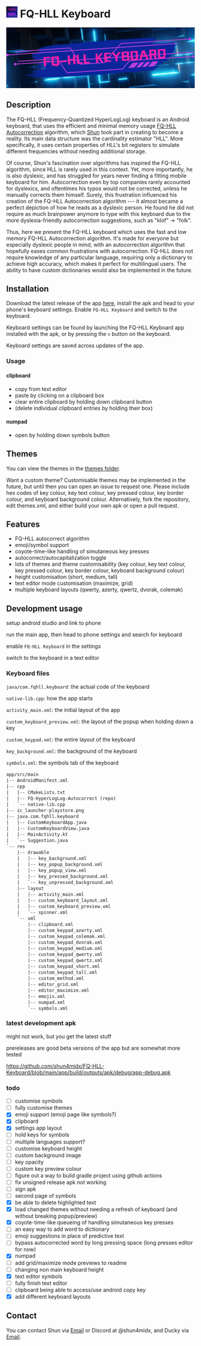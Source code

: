 # <img src="FQ-HLL_App.png" width="30"/> FQ-HLL Keyboard 

<img src="FQ-HLL_Banner_Cropped.png"/>

## Description
The FQ-HLL (Frequency-Quantized HyperLogLog) keyboard is an Android keyboard, that uses the efficient and minimal memory usage [FQ-HLL Autocorrection](https://github.com/shun4midx/FQ-HyperLogLog-Autocorrect) algorithm, which [Shun](https://github.com/shun4midx) took part in creating to become a reality. Its main data structure was the cardinality estimator "HLL". More specifically, it uses certain properties of HLL's bit registers to simulate different frequencies without needing additional storage.

Of course, Shun's fascination over algorithms has inspired the FQ-HLL algorithm, since HLL is rarely used in this context. Yet, more importantly, he is also dyslexic, and has struggled for years never finding a fitting mobile keyboard for him. Autocorrection even by top companies rarely accounted for dyslexics, and oftentimes his typos would not be corrected, unless he manually corrects them himself. Surely, this frustration influenced his creation of the FQ-HLL Autocorrection algorithm --- it almost became a perfect depiction of how he reads as a dyslexic person. He found he did not require as much brainpower anymore to type with this keyboard due to the more dyslexia-friendly autocorrection suggestions, such as "klof" -> "folk".

Thus, here we present the FQ-HLL keyboard which uses the fast and low memory FQ-HLL Autocorrection algorithm. It's made for everyone but especially dyslexic people in mind, with an autocorrection algorithm that hopefully eases common frustrations with autocorrection. FQ-HLL does not require knowledge of any particular language, requiring only a dictionary to achieve high accuracy, which makes it perfect for multilingual users. The ability to have custom dictionaries would also be implemented in the future.

## Installation

Download the latest release of the app [here](https://github.com/shun4midx/FQ-HLL-Keyboard/releases/latest), install the apk and head to your phone's keyboard settings. Enable `FQ-HLL Keyboard` and switch to the keyboard.

Keyboard settings can be found by launching the FQ-HLL Keyboard app installed with the apk, or by pressing the `⎋` button on the keyboard.

Keyboard settings are saved across updates of the app.

### Usage

#### clipboard

- copy from text editor
- paste by clicking on a clipboard box
- clear entire clipboard by holding down clipboard button
- (delete individual clipboard entries by holding their box)

#### numpad

- open by holding down symbols button

## Themes

You can view the themes in the [themes folder](https://github.com/shun4midx/FQ-HLL-Keyboard/tree/main/themes#readme).

Want a custom theme? Customisable themes may be implemented in the future, but until then you can open an issue to request one. Please include hex codes of key colour, key text colour, key pressed colour, key border colour, and keyboard background colour. Alternatively, fork the repository, edit themes.xml, and either build your own apk or open a pull request.

## Features

- FQ-HLL autocorrect algorithm
- emoji/symbol support
- coyote-time-like handling of simutaneous key presses
- autocorrect/autocapitalization toggle
- lots of themes and theme customisability (key colour, key text colour, key pressed colour, key border colour, keyboard background colour)
- height customisation (short, medium, tall)
- text editor mode customisation (maximize, grid)
- multiple keyboard layouts (qwerty, azerty, qwertz, dvorak, colemak)

## Development usage

setup android studio and link to phone

run the main app, then head to phone settings and search for keyboard

enable `FQ-HLL Keyboard` in the settings

switch to the keyboard in a text editor

### Keyboard files

`java/com.fqhll.keyboard`: the actual code of the keyboard

`native-lib.cpp`: how the app starts

`activity_main.xml`: the initial layout of the app

`custom_keyboard_preview.xml`: the layout of the popup when holding down a key

`custom_keypad.xml`: the entire layout of the keyboard

`key_background.xml`: the background of the keyboard

`symbols.xml`: the symbols tab of the keyboard

```
app/src/main
|-- AndroidManifest.xml
|-- cpp
|   |-- CMakeLists.txt
|   |-- FQ-HyperLogLog-Autocorrect (repo)
|   `-- native-lib.cpp
|-- ic_launcher-playstore.png
|-- java.com.fqhll.keyboard
|   |-- CustomKeyboardApp.java
|   |-- CustomKeyboardView.java
|   |-- MainActivity.kt
|   `-- Suggestion.java
`-- res
    |-- drawable
    |   |-- key_background.xml
    |   |-- key_popup_background.xml
    |   |-- key_popup_view.xml
    |   |-- key_pressed_background.xml
    |   `-- key_unpressed_background.xml
    |-- layout
    |   |-- activity_main.xml
    |   |-- custom_keyboard_layout.xml
    |   |-- custom_keyboard_preview.xml
    |   `-- spinner.xml
    `-- xml
        |-- clipboard.xml
        |-- custom_keypad_azerty.xml
        |-- custom_keypad_colemak.xml
        |-- custom_keypad_dvorak.xml
        |-- custom_keypad_medium.xml
        |-- custom_keypad_qwerty.xml
        |-- custom_keypad_qwertz.xml
        |-- custom_keypad_short.xml
        |-- custom_keypad_tall.xml
        |-- custom_method.xml
        |-- editor_grid.xml
        |-- editor_maximize.xml
        |-- emojis.xml
        |-- numpad.xml
        `-- symbols.xml
```

### latest development apk

might not work, but you get the latest stuff

prereleases are good beta versions of the app but are somewhat more tested

https://github.com/shun4midx/FQ-HLL-Keyboard/blob/main/app/build/outputs/apk/debug/app-debug.apk

### todo

- [ ] customise symbols
- [ ] fully customise themes
- [x] emoji support (emoji page like symbols?)
- [x] clipboard
- [x] settings app layout
- [ ] hold keys for symbols
- [ ] multiple languages support?
- [ ] customise keyboard height
- [ ] custom background image
- [ ] key opacity
- [ ] custom key preview colour
- [ ] figure out a way to build gradle project using github actions
- [ ] fix unsigned release apk not working
- [ ] sign apk
- [ ] second page of symbols
- [x] be able to delete highlighted text
- [x] load changed themes without needing a refresh of keyboard (and without breaking popup/preview)
- [x] coyote-time-like queueing of handling simutaneous key presses
- [ ] an easy way to add word to dictionary
- [ ] emoji suggestions in place of predictive text
- [ ] bypass autocorrected word by long pressing space (long presses editor for now)
- [x] numpad
- [ ] add grid/maximize mode previews to readme
- [ ] changing non main keyboard height
- [x] text editor symbols
- [ ] fully finish text editor
- [ ] clipboard being able to access/use android copy key
- [x] add different keyboard layouts

## Contact

You can contact Shun via [Email](mailto:shun4midx@gmail.com) or Discord at @shun4midx, and Ducky via [Email](mailto:ducky4life@duck.com).
